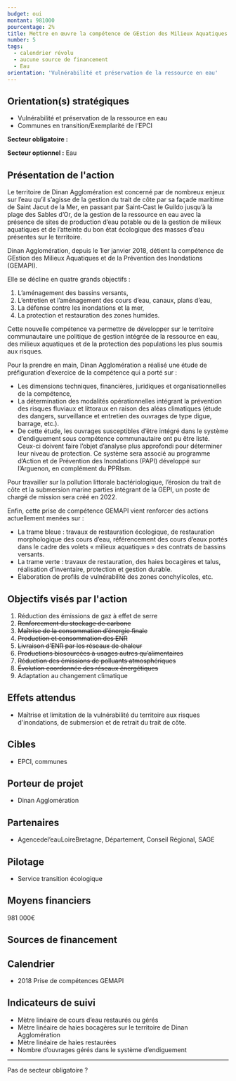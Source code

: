 ```yaml
---
budget: oui
montant: 981000
pourcentage: 2%
title: Mettre en œuvre la compétence de GEstion des Milieux Aquatiques et la Prévention des Inondations (GEMAPI)
number: 5
tags:
  - calendrier révolu
  - aucune source de financement
  - Eau
orientation: 'Vulnérabilité et préservation de la ressource en eau'
---
```


## Orientation(s) stratégiques

- Vulnérabilité et préservation de la ressource en eau
- Communes en transition/Exemplarité de l’EPCI

**Secteur obligatoire :**

**Secteur optionnel :** Eau

## Présentation de l'action

Le territoire de Dinan Agglomération est concerné par de nombreux enjeux sur l’eau qu’il s’agisse de la gestion du trait de côte par sa façade maritime de Saint Jacut de la Mer, en passant par Saint-Cast le Guildo jusqu’à la plage des Sables d’Or, de la gestion de la ressource en eau avec la présence de sites de production d’eau potable ou de la gestion de milieux aquatiques et de l’atteinte du bon état écologique des masses d’eau présentes sur le territoire.

Dinan Agglomération, depuis le 1ier janvier 2018, détient la compétence de GEstion des Milieux Aquatiques et de la Prévention des Inondations (GEMAPI).

Elle se décline en quatre grands objectifs :
1. L’aménagement des bassins versants,
2. L’entretien et l’aménagement des cours d’eau, canaux, plans d’eau,
3. La défense contre les inondations et la mer,
4. La protection et restauration des zones humides.

Cette nouvelle compétence va permettre de développer sur le territoire communautaire une politique de gestion intégrée de la ressource en eau, des milieux aquatiques et de la protection des populations les plus soumis aux risques.

Pour la prendre en main, Dinan Agglomération a réalisé une étude de préfiguration d’exercice de la compétence qui a porté sur :
- Les dimensions techniques, financières, juridiques et organisationnelles de la compétence,
- La détermination des modalités opérationnelles intégrant la prévention des risques fluviaux et littoraux en raison des aléas climatiques (étude des dangers, surveillance et entretien des ouvrages de type digue, barrage, etc.).
- De cette étude, les ouvrages susceptibles d’être intégré dans le système d’endiguement sous compétence communautaire ont pu être listé. Ceux-ci doivent faire l’objet d’analyse plus approfondi pour déterminer leur niveau de protection. Ce système sera associé au programme d’Action et de Prévention des Inondations (PAPI) développé sur l’Arguenon, en complément du PPRIsm.

Pour travailler sur la pollution littorale bactériologique, l’érosion du trait de côte et la submersion marine parties intégrant de la GEPI, un poste de chargé de mission sera créé en 2022.

Enfin, cette prise de compétence GEMAPI vient renforcer des actions actuellement menées sur :
- La trame bleue : travaux de restauration écologique, de restauration morphologique des cours d’eau, référencement des cours d’eaux portés dans le cadre des volets « milieux aquatiques » des contrats de bassins versants.
- La trame verte : travaux de restauration, des haies bocagères et talus, réalisation d’inventaire, protection et gestion durable.
- Élaboration de profils de vulnérabilité des zones conchylicoles, etc.

## Objectifs visés par l'action

1. Réduction des émissions de gaz à effet de serre
2. ~~Renforcement du stockage de carbone~~
3. ~~Maîtrise de la consommation d’énergie finale~~
4. ~~Production et consommation des ENR~~
5. ~~Livraison d’ENR par les réseaux de chaleur~~
6. ~~Productions biosourcées à usages autres qu’alimentaires~~
7. ~~Réduction des émissions de polluants atmosphériques~~
8. ~~Évolution coordonnée des réseaux énergétiques~~
9. Adaptation au changement climatique


## Effets attendus

- Maîtrise et limitation de la vulnérabilité du territoire aux risques d'inondations, de submersion et de retrait du trait de côte.

## Cibles

- EPCI, communes

## Porteur de projet

- Dinan Agglomération

## Partenaires

- Agencedel’eauLoireBretagne, Département, Conseil Régional, SAGE

## Pilotage

- Service transition écologique

## Moyens financiers

981 000€

## Sources de financement



## Calendrier

- 2018 Prise de compétences GEMAPI

## Indicateurs de suivi

- Mètre linéaire de cours d’eau restaurés ou gérés
- Mètre linéaire de haies bocagères sur le territoire de Dinan Agglomération
- Mètre linéaire de haies restaurées
- Nombre d’ouvrages gérés dans le système d’endiguement

---

Pas de secteur obligatoire ?
